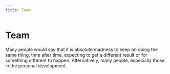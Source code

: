 ```yaml
---
title: Team
---
```


# Team

Many people would say that it is absolute madness to keep on doing the same thing, time after time, expecting to get a different result or for something different to happen. Alternatively, many people, especially those in the personal development.
